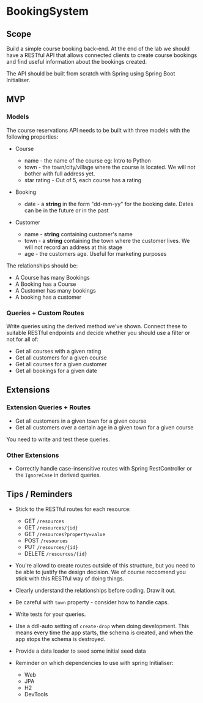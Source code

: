 # BookingSystem

## Scope

Build a simple course booking back-end. At the end of the lab we should have a RESTful API that allows connected clients to create course bookings and find useful information about the bookings created.

The API should be built from scratch with Spring using Spring Boot Initialiser.

## MVP

### Models
The course reservations API needs to be built with three models with the following properties:

* Course
  * name - the name of the course eg: Intro to Python
  * town - the town/city/village where the course is located. We will not bother with full address yet.
  * star rating - Out of 5, each course has a rating
* Booking
   * date - a **string** in the form "dd-mm-yy" for the booking date. Dates can be in the future or in the past

* Customer
   * name - **string** containing customer's name
   * town - a **string** containing the town where the customer lives. We will not record an address at this stage
   * age - the customers age. Useful for marketing purposes

The relationships should be:

* A Course has many Bookings
* A Booking has a Course
* A Customer has many bookings
* A booking has a customer

### Queries + Custom Routes

Write queries using the derived method we've shown. Connect these to suitable RESTful endpoints and decide whether you should use a filter or not for all of:

* Get all courses with a given rating
* Get all customers for a given course
* Get all courses for a given customer
* Get all bookings for a given date


## Extensions


### Extension Queries + Routes

* Get all customers in a given town for a given course
* Get all customers over a certain age in a given town for a given course

You need to write and test these queries.

### Other Extensions
* Correctly handle case-insensitive routes with Spring RestController or the `IgnoreCase` in derived queries.


## Tips / Reminders

* Stick to the RESTful routes for each resource:
   * GET `/resources`
   * GET `/resources/{id}`
   * GET `/resources?property=value`
   * POST `/resources`
   * PUT `/resources/{id}`
   * DELETE `/resources/{id}`

* You're allowd to create routes outside of this structure, but you need to be able to justify the design decision.  We of course reccomend you stick with this RESTful way of doing things.

* Clearly understand the relationships before coding. Draw it out.
* Be careful with `town` property - consider how to handle caps.
* Write tests for your queries.
* Use a ddl-auto setting of `create-drop` when doing development. This means every time the app starts, the schema is created, and when the app stops the schema is destroyed.
* Provide a data loader to seed some initial seed data
* Reminder on which dependencies to use with spring Initialiser:
  * Web
  * JPA
  * H2
  * DevTools
  
